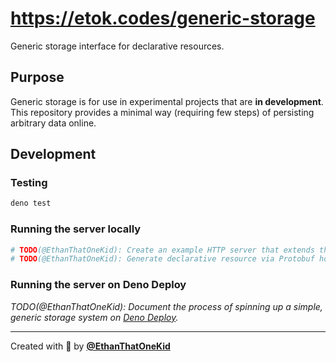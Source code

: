 # <https://etok.codes/generic-storage>

Generic storage interface for declarative resources.

## Purpose

Generic storage is for use in experimental projects that are **in development**. This repository provides a minimal way (requiring few steps) of persisting arbitrary data online.

## Development

### Testing

```bash
deno test
```

### Running the server locally

```bash
# TODO(@EthanThatOneKid): Create an example HTTP server that extends the given StorageInterface and example resource.
# TODO(@EthanThatOneKid): Generate declarative resource via Protobuf hosted online.
```

### Running the server on Deno Deploy

_TODO(@EthanThatOneKid): Document the process of spinning up a simple, generic storage system on [Deno Deploy](https://deno.com/deploy/docs/deployments)._

---

Created with 💖 by [**@EthanThatOneKid**](https://etok.codes)
